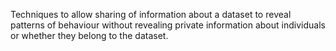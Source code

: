 Techniques to allow sharing of information about a dataset to reveal patterns
of behaviour without revealing private information about individuals or whether
they belong to the dataset.
